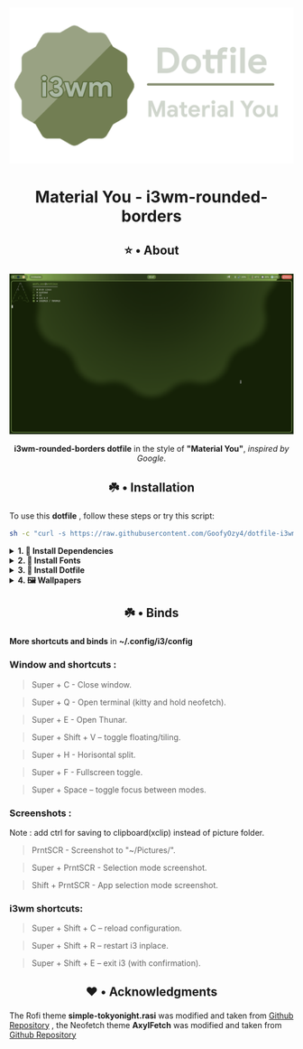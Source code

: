 ![](https://github.com/GoofyOzy4/dotfile-i3wm/blob/main/Photos/Logo.png)
# <p align="center">Material You - i3wm-rounded-borders</p>
## <p align="center">⭐ • About</p>
![](https://github.com/GoofyOzy4/dotfile-i3wm/blob/main/Photos/Screenshot1107.png)
<p align="center"><b>i3wm-rounded-borders dotfile</b> in the style of <b>"Material You"</b>, <i>inspired by Google</i>.</p>

## <p align="center">☘️ • Installation</p>

To use this **dotfile** , follow these steps or try this script:
```bash
sh -c "curl -s https://raw.githubusercontent.com/GoofyOzy4/dotfile-i3wm/main/beta-install.sh | sh"
```

<details><summary><b>1. 💾 Install Dependencies</b></summary>

To install the required packages on different Linux distributions, use the following commands:

#### - Debian/Ubuntu-based:
```bash
sudo apt update && sudo apt install git unzip zip feh blueberry kitty neofetch maim picom rofi bluez polybar thunar xclip feh noto-fonts-emoji -y
```
#### - Arch/Manjaro
```bash
sudo pacman -S git unzip zip feh blueberry kitty neofetch maim picom rofi bluez polybar thunar xclip feh noto-fonts-emoji --noconfirm
```
#### - Fedora
```bash
sudo dnf install git unzip zip feh blueberry kitty neofetch maim picom rofi bluez polybar thunar xclip feh noto-fonts-emoji -y
```
#### - OpenSUSE
```bash
sudo zypper install git unzip zip feh blueberry kitty neofetch maim picom rofi bluez polybar thunar xclip feh noto-fonts-emoji -y
```
### - and install [Pywal16](https://github.com/eylles/pywal16)(important) and [Google Dot](https://github.com/ful1e5/Google_Cursor)(optional) and [Oh-my-ZSH](https://github.com/Crazy-Kitty/oh-my-zsh)(important) .
</details>

<details> 
<summary><b>2. 💬 Install Fonts</b></summary>

### • Create a local fonts directory if it doesn't exist
```bash
mkdir -p ~/.local/share/fonts
```

### • Download the fonts zip files
##### - JetBrainsMono
```bash
wget https://github.com/ryanoasis/nerd-fonts/releases/download/v3.2.1/JetBrainsMono.zip
```
##### - Google Sans
```bash
git clone https://github.com/hprobotic/Google-Sans-Font.git
```
##### - Iosevka
```bash
wget https://github.com/ryanoasis/nerd-fonts/releases/download/v3.2.1/Iosevka.zip
```

### • Unzip and move the downloaded files
```bash
unzip JetBrainsMono.zip -d ~/.local/share/fonts/Iosevka
```
```bash
unzip Iosevka.zip -d ~/.local/share/fonts/Iosevka
```
```bash
mv Google-Sans-Font ~/.local/share/fonts/
```

### • Clean up the downloaded zip file and extracted directory
```bash
rm -rf JetBrainsMono JetBrainsMono.zip
```
```bash
rm -rf Iosevka.zip
```
```bash
rm -rf Google-Sans-Font
```
</details>
<details><summary><b>3. 🎨 Install Dotfile </b></summary>

### • Clone this repository

```bash
git clone https://github.com/GoofyOzy4/dotfile-i3wm /tmp/dotfile-i3wm
```
### • Extract dotfiles to your system
```bash
cp -r /tmp/dotfile-i3wm/.config/* ~/.config/
```
```bash
cp -r /tmp/dotfile-i3wm/.local/share/* ~/.local/share/
```
```bash
cp -r /tmp/dotfile-i3wm/.zshrc ~/
```
```bash
cp -r /tmp/dotfile-i3wm/.oh-my-zsh/* ~/.oh-my-zsh/
```

### • Clean up the downloaded zip file
```bash
rm -rf /tmp/dotfile-i3wm
```
</details>

</details>
<details><summary><b>4. 🖼️ Wallpapers </b></summary>

**Wallpapers** are located in **~/Wallpaper/** , they should be named **Wallpaper.png** *(Other formats are also supported but you need to change the config in ~/.config/i3/config)*

To install my wallpaper, which is included in the dotfile, you need to write these commands:

### • Create a wallpaper directory if it doesn't exist
```bash
mkdir -p ~/Wallpaper
```
### • Clone this repository
```bash
git clone https://github.com/GoofyOzy4/dotfile-i3wm /tmp/dotfile-i3wm
```
### • Extract Wallpaper to ~/Wallpaper/
```bash
cp -r /tmp/dotfile-i3wm/Wallpaper/Wallpaper.png ~/Wallpaper/
```
### • Clean up the downloaded zip file
```bash
rm -rf /tmp/dotfile-i3wm
```
</details>

## <p align="center">☘️ • Binds</p>
**More shortcuts and binds** in **~/.config/i3/config**

### Window and shortcuts :
> Super + C - Close window.

> Super + Q - Open terminal (kitty and hold neofetch).

> Super + E - Open Thunar.

> Super + Shift + V – toggle floating/tiling.

> Super + H - Horisontal split.

> Super + F - Fullscreen toggle.

> Super + Space – toggle focus between modes.

### Screenshots :
Note : add ctrl for saving to clipboard(xclip) instead of picture folder.
> PrntSCR - Screenshot to "~/Pictures/".

> Super + PrntSCR - Selection mode screenshot.

> Shift + PrntSCR - App selection mode screenshot.

### i3wm shortcuts:

> Super + Shift + C – reload configuration.

> Super + Shift + R – restart i3 inplace.

> Super + Shift + E – exit i3 (with confirmation).

## <p align="center">❤️ • Acknowledgments</p>
The Rofi theme **simple-tokyonight.rasi** was modified and taken from [Github Repository](https://github.com/newmanls/rofi-themes-collection) , the Neofetch theme **AxylFetch** was modified and taken from [Github Repository](https://github.com/Chick2D/neofetch-themes)
